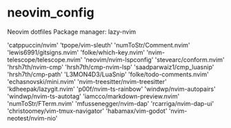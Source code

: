 # neovim_config
Neovim dotfiles
Package manager: lazy-nvim

'catppuccin/nvim'
'tpope/vim-sleuth'
'numToStr/Comment.nvim'
'lewis6991/gitsigns.nvim'
'folke/which-key.nvim'
'nvim-telescope/telescope.nvim'
'neovim/nvim-lspconfig'
'stevearc/conform.nvim'
'hrsh7th/nvim-cmp'
'hrsh7th/cmp-nvim-lsp'
'saadparwaiz1/cmp_luasnip'
'hrsh7th/cmp-path'
'L3MON4D3/LuaSnip'
'folke/todo-comments.nvim'
'echasnovski/mini.nvim'
'nvim-treesitter/nvim-treesitter'
'kdheepak/lazygit.nvim'
'p00f/nvim-ts-rainbow'
'windwp/nvim-autopairs'
'windwp/nvim-ts-autotag'
'iamcco/markdown-preview.nvim'
'numToStr/FTerm.nvim'
'mfussenegger/nvim-dap'
'rcarriga/nvim-dap-ui'
'christoomey/vim-tmux-navigator'
'habamax/vim-godot'
'nvim-neotest/nvim-nio'
